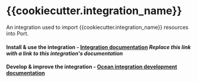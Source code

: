 # {{cookiecutter.integration_name}}

An integration used to import {{cookiecutter.integration_name}} resources into Port.

#### Install & use the integration - [Integration documentation](https://docs.getport.io/build-your-software-catalog/sync-data-to-catalog/) *Replace this link with a link to this integration's documentation*

#### Develop & improve the integration - [Ocean integration development documentation](https://ocean.getport.io/develop-an-integration/)